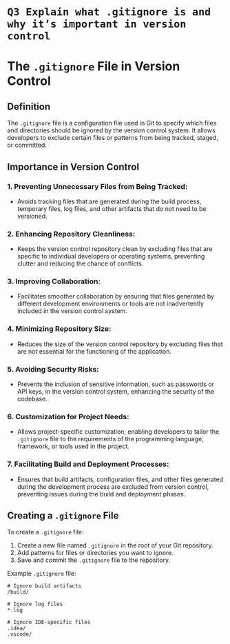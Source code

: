 # ```Q3 Explain what .gitignore is and why it’s important in version control ```

# The `.gitignore` File in Version Control

## Definition
The `.gitignore` file is a configuration file used in Git to specify which files and directories should be ignored by the version control system. It allows developers to exclude certain files or patterns from being tracked, staged, or committed.

## Importance in Version Control

### 1. **Preventing Unnecessary Files from Being Tracked:**
   - Avoids tracking files that are generated during the build process, temporary files, log files, and other artifacts that do not need to be versioned.

### 2. **Enhancing Repository Cleanliness:**
   - Keeps the version control repository clean by excluding files that are specific to individual developers or operating systems, preventing clutter and reducing the chance of conflicts.

### 3. **Improving Collaboration:**
   - Facilitates smoother collaboration by ensuring that files generated by different development environments or tools are not inadvertently included in the version control system.

### 4. **Minimizing Repository Size:**
   - Reduces the size of the version control repository by excluding files that are not essential for the functioning of the application.

### 5. **Avoiding Security Risks:**
   - Prevents the inclusion of sensitive information, such as passwords or API keys, in the version control system, enhancing the security of the codebase.

### 6. **Customization for Project Needs:**
   - Allows project-specific customization, enabling developers to tailor the `.gitignore` file to the requirements of the programming language, framework, or tools used in the project.

### 7. **Facilitating Build and Deployment Processes:**
   - Ensures that build artifacts, configuration files, and other files generated during the development process are excluded from version control, preventing issues during the build and deployment phases.

## Creating a `.gitignore` File
To create a `.gitignore` file:
1. Create a new file named `.gitignore` in the root of your Git repository.
2. Add patterns for files or directories you want to ignore.
3. Save and commit the `.gitignore` file to the repository.

Example `.gitignore` file:
```gitignore
# Ignore build artifacts
/build/

# Ignore log files
*.log

# Ignore IDE-specific files
.idea/
.vscode/
